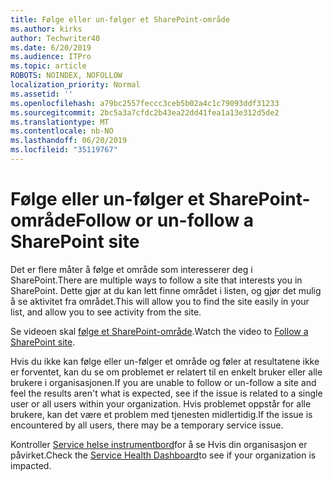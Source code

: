 ```yaml
---
title: Følge eller un-følger et SharePoint-område
ms.author: kirks
author: Techwriter40
ms.date: 6/20/2019
ms.audience: ITPro
ms.topic: article
ROBOTS: NOINDEX, NOFOLLOW
localization_priority: Normal
ms.assetid: ''
ms.openlocfilehash: a79bc2557feccc3ceb5b02a4c1c79093ddf31233
ms.sourcegitcommit: 2bc5a3a7cfdc2b43ea22dd41fea1a13e312d5de2
ms.translationtype: MT
ms.contentlocale: nb-NO
ms.lasthandoff: 06/20/2019
ms.locfileid: "35119767"
---
```

# <a name="follow-or-un-follow-a-sharepoint-site"></a><span data-ttu-id="8ae59-102">Følge eller un-følger et SharePoint-område</span><span class="sxs-lookup"><span data-stu-id="8ae59-102">Follow or un-follow a SharePoint site</span></span>

<span data-ttu-id="8ae59-103">Det er flere måter å følge et område som interesserer deg i SharePoint.</span><span class="sxs-lookup"><span data-stu-id="8ae59-103">There are multiple ways to follow a site that interests you in SharePoint.</span></span> <span data-ttu-id="8ae59-104">Dette gjør at du kan lett finne området i listen, og gjør det mulig å se aktivitet fra området.</span><span class="sxs-lookup"><span data-stu-id="8ae59-104">This will allow you to find the site easily in your list, and allow you to see activity from the site.</span></span> 

<span data-ttu-id="8ae59-105">Se videoen skal [følge et SharePoint-område](https://support.office.com/en-us/article/Video-Follow-a-SharePoint-site-33DB6FA5-9528-45D7-BCC7-F9C1FAAACAE0).</span><span class="sxs-lookup"><span data-stu-id="8ae59-105">Watch the video to [Follow a SharePoint site](https://support.office.com/en-us/article/Video-Follow-a-SharePoint-site-33DB6FA5-9528-45D7-BCC7-F9C1FAAACAE0).</span></span> 

<span data-ttu-id="8ae59-106">Hvis du ikke kan følge eller un-følger et område og føler at resultatene ikke er forventet, kan du se om problemet er relatert til en enkelt bruker eller alle brukere i organisasjonen.</span><span class="sxs-lookup"><span data-stu-id="8ae59-106">If you are unable to follow or un-follow a site and feel the results aren't what is expected, see if the issue is related to a single user or all users within your organization.</span></span> <span data-ttu-id="8ae59-107">Hvis problemet oppstår for alle brukere, kan det være et problem med tjenesten midlertidig.</span><span class="sxs-lookup"><span data-stu-id="8ae59-107">If the issue is encountered by all users, there may be a temporary service issue.</span></span> 

<span data-ttu-id="8ae59-108">Kontroller [Service helse instrumentbord](https://admin.microsoft.com/AdminPortal/Home#/servicehealth)for å se Hvis din organisasjon er påvirket.</span><span class="sxs-lookup"><span data-stu-id="8ae59-108">Check the [Service Health Dashboard](https://admin.microsoft.com/AdminPortal/Home#/servicehealth)to see if your organization is impacted.</span></span>
